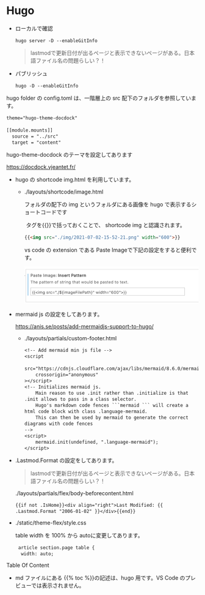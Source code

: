 # Hugo

- ローカルで確認

  ```
  hugo server -D --enableGitInfo
  ```

  >lastmodで更新日付が出るページと表示できないページがある。日本語ファイル名の問題らしい？！

- パブリッシュ

  ```
  hugo -D --enableGitInfo
  ```


hugo folder の config.toml は、一階層上の src 配下のフォルダを参照しています。

```
theme="hugo-theme-docdock"

[[module.mounts]]
  source = "../src"
  target = "content"
```

hugo-theme-docdock のテーマを設定してあります

  https://docdock.vjeantet.fr/

- hugo の shortcode img.html を利用しています。

  - ./layouts/shortcode/image.html

    フォルダの配下の img というフォルダにある画像を hugo で表示するショートコードです

    <img> タグを{{}}で括っておくことで、 shortcode img と認識されます。

    ```md
    {{<img src="./img/2021-07-02-15-52-21.png" width="600">}}
    ```

    vs code の extension である Paste Imageで下記の設定をすると便利です。

    <img src="img/2021-09-23-16-10-51.png" width="600">

- mermaid js の設定をしてあります。

  https://anis.se/posts/add-mermaidjs-support-to-hugo/

  - ./layouts/partials/custom-footer.html

    ````
    <!-- Add mermaid min js file -->
    <script
    	src="https://cdnjs.cloudflare.com/ajax/libs/mermaid/8.6.0/mermaid.min.js"
    	crossorigin="anonymous"
    ></script>
    <!-- Initializes mermaid js.
    	Main reason to use .init rather than .initialize is that .init allows to pass in a class selector.
    	Hugo's markdown code fences ```mermaid ``` will create a html code block with class .language-mermaid.
    	This can then be used by mermaid to generate the correct diagrams with code fences
    -->
    <script>
    	mermaid.init(undefined, ".language-mermaid");
    </script>
    ````

- .Lastmod.Format の設定をしてあります。


  >lastmodで更新日付が出るページと表示できないページがある。日本語ファイル名の問題らしい？！


  ./layouts/partials/flex/body-beforecontent.html

    ```
    {{if not .IsHome}}<div align="right">Last Modified: {{ .Lastmod.Format "2006-01-02" }}</div>{{end}}
    ```

- ./static/theme-flex/style.css

  table width を 100% から autoに変更してあります。
  ```
   article section.page table {
    width: auto;
  ```

Table Of Content

- md ファイルにある {{% toc %}}の記述は、hugo 用です。VS Code のプレビューでは表示されません。

